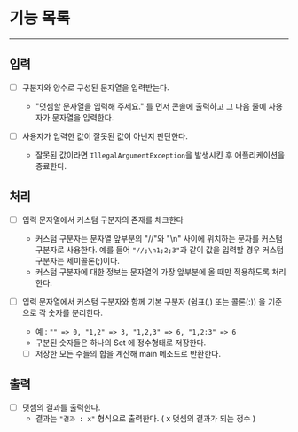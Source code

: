 # 기능 목록

--- 
## 입력
- [ ] 구분자와 양수로 구성된 문자열을 입력받는다.
  - "덧셈할 문자열을 입력해 주세요." 를 먼저 콘솔에 출력하고 그 다음 줄에 사용자가 문자열을 입력한다.

- [ ] 사용자가 입력한 값이 잘못된 값이 아닌지 판단한다.
  - 잘못된 값이라면 ```IllegalArgumentException```을 발생시킨 후 애플리케이션을 종료한다.

## 처리
- [ ] 입력 문자열에서 커스텀 구분자의 존재를 체크한다 
  - 커스텀 구분자는  문자열 앞부분의 "//"와 "\n" 사이에 위치하는 문자를 커스텀 구분자로 사용한다.
    예를 들어 ```"//;\n1;2;3"```과 같이 값을 입력할 경우 커스텀 구분자는 세미콜론(;)이다.
  - 커스텀 구분자에 대한 정보는 문자열의 가장 앞부분에 올 때만 적용하도록 처리한다.

- [ ] 입력 문자열에서 커스텀 구분자와 함께 기본 구분자 (쉼표(,) 또는 콜론(:)) 을 기준으로 각 숫자를 분리한다.
  - 예 : ```"" => 0, "1,2" => 3, "1,2,3" => 6, "1,2:3" => 6```
  - 구분된 숫자들은 하나의 Set 에 정수형태로 저장한다.

  - [ ] 저장한 모든 수들의 합을 계산해 main 메소드로 반환한다.

## 출력
- [ ] 덧셈의 결과를 출력한다.
  - 결과는 ```"결과 : x"``` 형식으로 출력한다. ( x 덧셈의 결과가 되는 정수 )